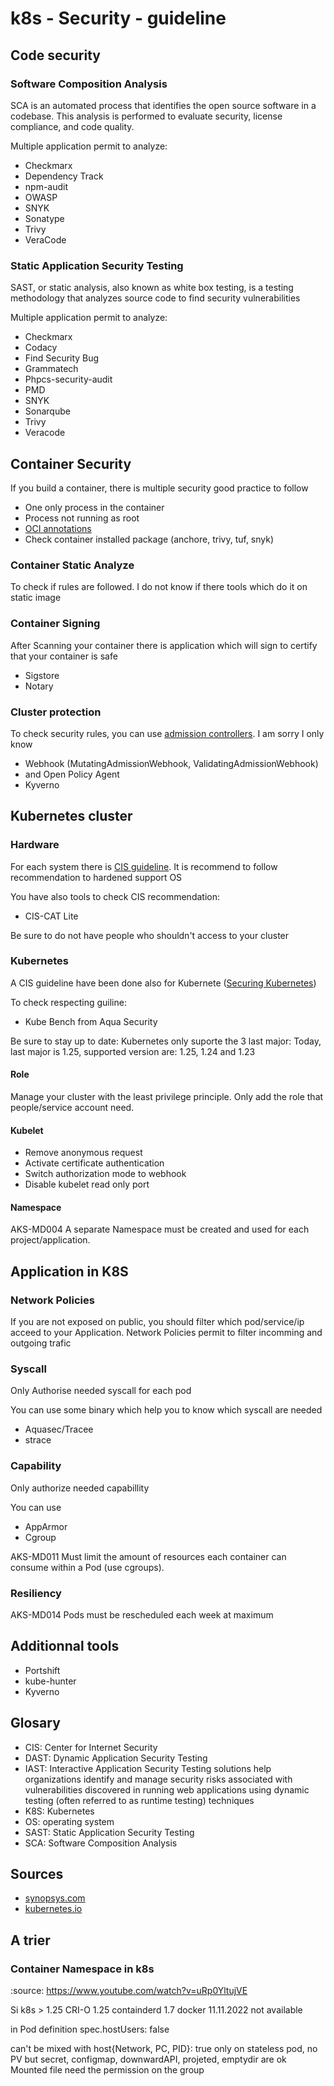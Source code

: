 # k8s - Security - guideline

## Code security

### Software Composition Analysis

SCA is an automated process that identifies the open source software in a codebase. This analysis is performed to evaluate security, license compliance, and code quality.

Multiple application permit to analyze:

- Checkmarx
- Dependency Track
- npm-audit
- OWASP
- SNYK
- Sonatype
- Trivy
- VeraCode

### Static Application Security Testing

SAST, or static analysis, also known as white box testing, is a testing methodology that analyzes source code to find security vulnerabilities

Multiple application permit to analyze:

- Checkmarx
- Codacy
- Find Security Bug
- Grammatech
- Phpcs-security-audit
- PMD
- SNYK
- Sonarqube
- Trivy
- Veracode

## Container Security

If you build a container, there is multiple security good practice to follow

- One only process in the container
- Process not running as root
- [OCI annotations]
- Check container installed package (anchore, trivy, tuf, snyk)

### Container Static Analyze

To check if rules are followed. I do not know if there tools which do it on static image

### Container Signing

After Scanning your container there is application which will sign to certify that your container is safe

- Sigstore
- Notary

### Cluster protection

To check security rules, you can use [admission controllers].
I am sorry I only know

- Webhook (MutatingAdmissionWebhook, ValidatingAdmissionWebhook)
- and Open Policy Agent
- Kyverno

## Kubernetes cluster

### Hardware

For each system there is [CIS guideline]. It is recommend to follow recommendation to hardened support OS

You have also tools to check CIS recommendation:

- CIS-CAT Lite

Be sure to do not have people who shouldn't access to your cluster

### Kubernetes

A CIS guideline have been done also for Kubernete ([Securing Kubernetes])

To check respecting guiline:

- Kube Bench from Aqua Security

Be sure to stay up to date: Kubernetes only suporte the 3 last major: Today, last major is 1.25, supported version are: 1.25, 1.24 and 1.23

#### Role

Manage your cluster with the least privilege principle. Only add the role that people/service account need.

#### Kubelet

- Remove anonymous request
- Activate certificate authentication
- Switch authorization mode to webhook
- Disable kubelet read only port

#### Namespace

AKS-MD004 A separate Namespace must be created and used for each project/application.

## Application in K8S

### Network Policies

If you are not exposed on public, you should filter which pod/service/ip acceed to your Application.
Network Policies permit to filter incomming and outgoing trafic

### Syscall

Only Authorise needed syscall for each pod

You can use some binary which help you to know which syscall are needed

- Aquasec/Tracee
- strace

### Capability

Only authorize needed capabillity

You can use

- AppArmor
- Cgroup

AKS-MD011 Must limit the amount of resources each container can consume within a Pod (use cgroups).

### Resiliency

AKS-MD014 Pods must be rescheduled each week at maximum

## Additionnal tools

- Portshift
- kube-hunter
- Kyverno

## Glosary

- CIS: Center for Internet Security
- DAST: Dynamic Application Security Testing
- IAST: Interactive Application Security Testing solutions help organizations identify and manage security risks associated with vulnerabilities discovered in running web applications using dynamic testing (often referred to as runtime testing) techniques
- K8S: Kubernetes
- OS: operating system
- SAST: Static Application Security Testing
- SCA: Software Composition Analysis

## Sources

- [synopsys.com]
- [kubernetes.io]

[admission controllers]: https://kubernetes.io/docs/reference/access-authn-authz/admission-controllers/#validatingadmissionwebhook
[kubernetes.io]: https://kubernetes.io/docs/home/
[OCI annotations]: https://github.com/opencontainers/image-spec/blob/main/annotations.md
[synopsys.com]: https://www.synopsys.com/glossary/what-is-sast.html
[CIS guideline]: https://www.cisecurity.org/benchmark
[Securing Kubernetes]: https://www.cisecurity.org/benchmark/kubernetes

## A trier

### Container Namespace in k8s

:source: https://www.youtube.com/watch?v=uRp0YltujVE

Si k8s > 1.25
CRI-O 1.25
containderd 1.7
docker 11.11.2022 not available

in Pod definition
spec.hostUsers: false

can't be mixed with host{Network, PC, PID}: true
only on stateless pod, no PV
but secret, configmap, downwardAPI, projeted, emptydir are ok
Mounted file need the permission on the group
